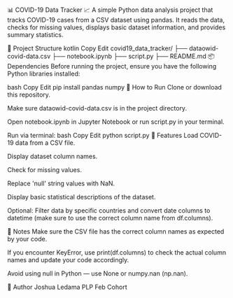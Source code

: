 📊 COVID-19 Data Tracker 📈
A simple Python data analysis project that tracks COVID-19 cases from a CSV dataset using pandas. It reads the data, checks for missing values, displays basic dataset information, and provides summary statistics.

📂 Project Structure
kotlin
Copy
Edit
covid19_data_tracker/
├── dataowid-covid-data.csv
├── notebook.ipynb
├── script.py
├── README.md
📦 Dependencies
Before running the project, ensure you have the following Python libraries installed:

bash
Copy
Edit
pip install pandas numpy
📑 How to Run
Clone or download this repository.

Make sure dataowid-covid-data.csv is in the project directory.

Open notebook.ipynb in Jupyter Notebook or run script.py in your terminal.

Run via terminal:
bash
Copy
Edit
python script.py
📌 Features
Load COVID-19 data from a CSV file.

Display dataset column names.

Check for missing values.

Replace 'null' string values with NaN.

Display basic statistical descriptions of the dataset.

Optional: Filter data by specific countries and convert date columns to datetime (make sure to use the correct column name from df.columns).

📝 Notes
Make sure the CSV file has the correct column names as expected by your code.

If you encounter KeyError, use print(df.columns) to check the actual column names and update your code accordingly.

Avoid using null in Python — use None or numpy.nan (np.nan).

📖 Author
Joshua Ledama
PLP Feb Cohort
